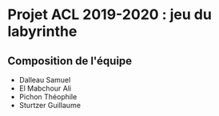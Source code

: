 <h1>Projet ACL 2019-2020 : jeu du labyrinthe</h1>

<h2>Composition de l'équipe</h2>
<ul>
  <li>Dalleau Samuel</li>
  <li>El Mabchour Ali</li>
  <li>Pichon Théophile</li>
  <li>Sturtzer Guillaume</li>
</ul>
